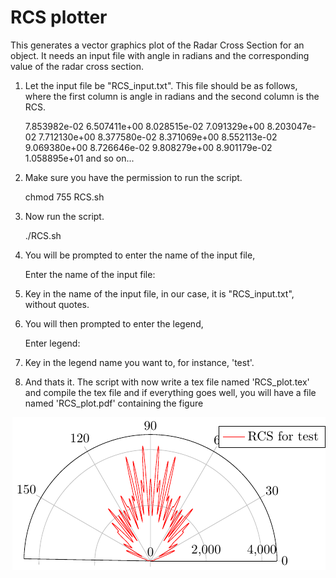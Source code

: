 RCS plotter
===========

This generates a vector graphics plot of the Radar Cross Section for an object. It needs an input file with angle in radians and the corresponding value of the radar cross section.

1) Let the input file be "RCS_input.txt". This file should be as follows, where the first column is angle in radians and the second column is the RCS.

	7.853982e-02 	 6.507411e+00 
	8.028515e-02 	 7.091329e+00 
	8.203047e-02 	 7.712130e+00 
	8.377580e-02 	 8.371069e+00 
	8.552113e-02 	 9.069380e+00 
	8.726646e-02 	 9.808279e+00 
	8.901179e-02 	 1.058895e+01 
	and so on...

2) Make sure you have the permission to run the script.

	chmod 755 RCS.sh

3) Now run the script.

	./RCS.sh

4) You will be prompted to enter the name of the input file,

	Enter the name of the input file:

5) Key in the name of the input file, in our case, it is "RCS_input.txt", without quotes.

6) You will then prompted to enter the legend,

	Enter legend:

7) Key in the legend name you want to, for instance, 'test'.

8) And thats it. The script with now write a tex file named 'RCS_plot.tex' and compile the tex file and if everything goes well, you will have a file named 'RCS_plot.pdf' containing the figure


<img style="float: right" src="./RCS_plot.pdf" />